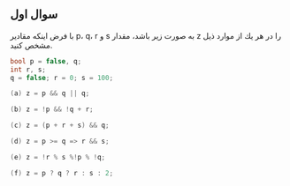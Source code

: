 ## سوال اول
با فرض اينكه مقادير p، q، r و s به صورت زير باشد، مقدار z را در هر يك از موارد ذيل مشخص كنيد.

```c
bool p = false, q;
int r, s;
q = false; r = 0; s = 100;

(a) z = p && q || q;

(b) z = !p && !q + r;

(c) z = (p + r + s) && q;

(d) z = p >= q => r && s;

(e) z = !r % s %!p % !q;

(f) z = p ? q ? r : s : 2;
```